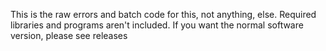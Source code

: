 This is the raw errors and batch code for this, not anything, else. Required libraries and programs aren't included. If you want the normal software version, please see releases
